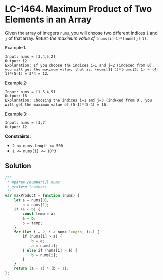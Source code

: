 # LC-1464. Maximum Product of Two Elements in an Array

Given the array of integers `nums`, you will choose two different indices `i` and `j` of that array. _Return the maximum value of_ `(nums[i]-1)*(nums[j]-1)`.

Example 1:

```
Input: nums = [3,4,5,2]
Output: 12
Explanation: If you choose the indices i=1 and j=2 (indexed from 0), you will get the maximum value, that is, (nums[1]-1)*(nums[2]-1) = (4-1)*(5-1) = 3*4 = 12.
```

Example 2:

```
Input: nums = [1,5,4,5]
Output: 16
Explanation: Choosing the indices i=1 and j=3 (indexed from 0), you will get the maximum value of (5-1)*(5-1) = 16.
```

Example 3:

```
Input: nums = [3,7]
Output: 12
```

**Constraints:**

-   `2 <= nums.length <= 500`
-   `1 <= nums[i] <= 10^3`

## Solution

```javascript
/**
 * @param {number[]} nums
 * @return {number}
 */
var maxProduct = function (nums) {
    let a = nums[0],
        b = nums[1];
    if (a < b) {
        const temp = a;
        a = b;
        b = temp;
    }
    for (let i = 2; i < nums.length; i++) {
        if (nums[i] > a) {
            b = a;
            a = nums[i];
        } else if (nums[i] > b) {
            b = nums[i];
        }
    }
    return (a - 1) * (b - 1);
};
```
